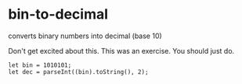 # bin-to-decimal
converts binary numbers into decimal (base 10)

Don't get excited about this. This was an exercise. You should just do.

```
let bin = 1010101;
let dec = parseInt((bin).toString(), 2);
```
